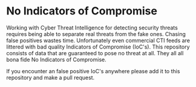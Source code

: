 # No Indicators of Compromise

Working with Cyber Threat Intelligence for detecting security threats
requires being able to separate real threats from the fake ones. Chasing
false positives wastes time. Unfortunately even commercial CTI feeds are
littered with bad quality Indicators of Compromise (IoC\'s). This repository
consists of data that are guaranteed to pose no threat at all. They all all
bona fide No Indicators of Compromise.

If you encounter an false positive IoC\'s anywhere please add it to this
repository and make a pull request.
